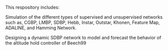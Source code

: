 This respository includes:

Simulation of the different types of supervised and unsupervised networks such as, CGBP, LMBP, SDBP, Hebb, Instar, Outstar, Khonen, Feature Map, ADALINE, and Hamming Network.

Designing a dynamic SDBP network to model and forecast the behavior of the altitude hold controller of Beech99
